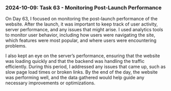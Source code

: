 ### 2024-10-09: Task 63 - Monitoring Post-Launch Performance

On Day 63, I focused on monitoring the post-launch performance of the website. After the launch, it was important to keep track of user activity, server performance, and any issues that might arise. I used analytics tools to monitor user behavior, including how users were navigating the site, which features were most popular, and where users were encountering problems.

I also kept an eye on the server’s performance, ensuring that the website was loading quickly and that the backend was handling the traffic efficiently. During this period, I addressed any issues that came up, such as slow page load times or broken links. By the end of the day, the website was performing well, and the data gathered would help guide any necessary improvements or optimizations.